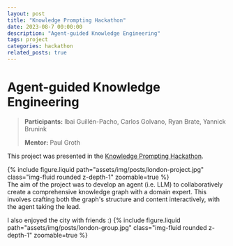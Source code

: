 ```yaml
---
layout: post
title: "Knowledge Prompting Hackathon"
date: 2023-08-7 00:00:00
description: "Agent-guided Knowledge Engineering"
tags: project
categories: hackathon
related_posts: true
---
```


# Agent-guided Knowledge Engineering

> **Participants:** Ibai Guillén-Pacho, Carlos Golvano, Ryan Brate, Yannick Brunink
>
> **Mentor:** Paul Groth

This project was presented in the [Knowledge Prompting Hackathon](https://king-s-knowledge-graph-lab.github.io/knowledge-prompting-hackathon/). 

<div class="row mt-3">
    <div class="col-sm mt-3 mt-md-0">
        {% include figure.liquid path="assets/img/posts/london-project.jpg" class="img-fluid rounded z-depth-1" zoomable=true %}
    </div>
    <div class="col-sm mt-3 mt-md-0">
        The aim of the project was to develop an agent (i.e. LLM) to collaboratively create a comprehensive knowledge graph with a domain expert. This involves crafting both the graph's structure and content interactively, with the agent taking the lead.
    </div>
</div>

I also enjoyed the city with friends :)
{% include figure.liquid path="assets/img/posts/london-group.jpg" class="img-fluid rounded z-depth-1" zoomable=true %}
